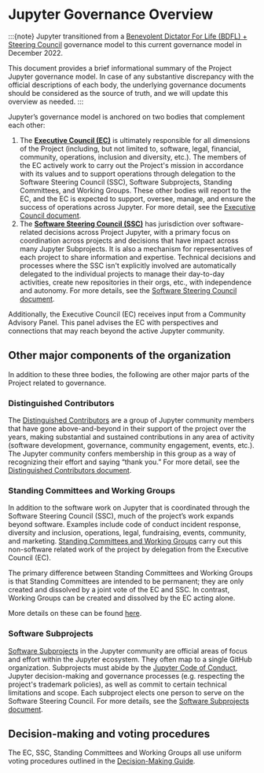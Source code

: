 # Jupyter Governance Overview

:::{note}
Jupyter transitioned from a [Benevolent Dictator For Life (BDFL) + Steering Council](governance.md) governance model to this current governance model in December 2022.

This document provides a brief informational summary of the Project Jupyter governance model. In case of any substantive discrepancy with the official descriptions of each body, the underlying governance documents should be considered as the source of truth, and we will update this overview as needed.
:::

Jupyter’s governance model is anchored on two bodies that complement each other:

1. The [**Executive Council (EC)**](executive_council.md) is ultimately responsible for all dimensions of the Project (including, but not limited to, software, legal, financial, community, operations, inclusion and diversity, etc.). The members of the EC actively work to carry out the Project's mission in accordance with its values and to support operations through delegation to the Software Steering Council (SSC), Software Subprojects, Standing Committees, and Working Groups. These other bodies will report to the EC, and the EC is expected to support, oversee, manage, and ensure the success of operations across Jupyter. For more detail, see the [Executive Council document](executive_council.md).
2. The [**Software Steering Council (SSC)**](software_steering_council.md) has jurisdiction over software-related decisions across Project Jupyter, with a primary focus on coordination across projects and decisions that have impact across many Jupyter Subprojects. It is also a mechanism for representatives of each project to share information and expertise. Technical decisions and processes where the SSC isn't explicitly involved are automatically delegated to the individual projects to manage their day-to-day activities, create new repositories in their orgs, etc., with independence and autonomy. For more details, see the [Software Steering Council document](software_steering_council.md).

Additionally, the Executive Council (EC) receives input from a Community Advisory Panel. This panel advises the EC with perspectives and connections that may reach beyond the active Jupyter community.

## Other major components of the organization

In addition to these three bodies, the following are other major parts of the Project related to governance.

### Distinguished Contributors

The [Distinguished Contributors](distinguished_contributors.md) are a group of Jupyter community members that have gone above-and-beyond in their support of the project over the years, making substantial and sustained contributions in any area of activity (software development, governance, community engagement, events, etc.). The Jupyter community confers membership in this group as a way of recognizing their effort and saying “thank you.” For more detail, see the [Distinguished Contributors document](distinguished_contributors.md).

### Standing Committees and Working Groups

In addition to the software work on Jupyter that is coordinated through the Software Steering Council (SSC), much of the project’s work expands beyond software. Examples include code of conduct incident response, diversity and inclusion, operations, legal, fundraising, events, community, and marketing. [Standing Committees and Working Groups](standing_committees_and_working_groups.md) carry out this non-software related work of the project by delegation from the Executive Council (EC).

The primary difference between Standing Committees and Working Groups is that Standing Committees are intended to be permanent; they are only created and dissolved by a joint vote of the EC and SSC. In contrast, Working Groups can be created and dissolved by the EC acting alone.

More details on these can be found [here](standing_committees_and_working_groups.md).

### Software Subprojects

[Software Subprojects](software_subprojects.md) in the Jupyter community are official areas of focus and effort within the Jupyter ecosystem. They often map to a single GitHub organization. Subprojects must abide by the [Jupyter Code of Conduct](conduct/code_of_conduct.md), Jupyter decision-making and governance processes (e.g. respecting the project's trademark policies), as well as commit to certain technical limitations and scope. Each subproject elects one person to serve on the Software Steering Council. For more details, see the [Software Subprojects document](software_subprojects.md).

## Decision-making and voting procedures

The EC, SSC, Standing Committees and Working Groups all use uniform voting procedures outlined in the [Decision-Making Guide](decision_making.md).


